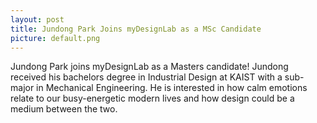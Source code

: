 ```yaml
---
layout: post
title: Jundong Park Joins myDesignLab as a MSc Candidate
picture: default.png
---
```


Jundong Park joins myDesignLab as a Masters candidate! Jundong received his bachelors degree in Industrial Design at KAIST with a sub-major in Mechanical Engineering. He is interested in how calm emotions relate to our busy-energetic modern lives and how design could be a medium between the two.